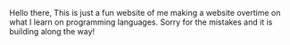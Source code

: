 Hello there, This is just a fun website of me making a website overtime on what I learn on programming languages. Sorry for the mistakes and it is building along the way!
